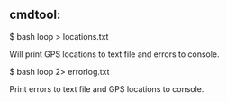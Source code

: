 cmdtool:
-------

$ bash loop > locations.txt

Will print GPS locations to text file and errors to console.

$ bash loop 2> errorlog.txt

Print errors to text file and GPS locations to console.
